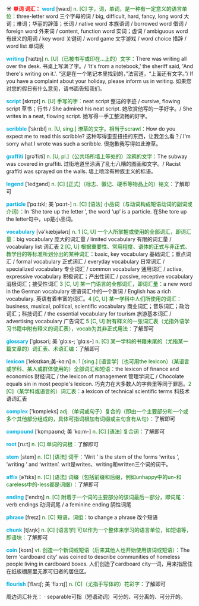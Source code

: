 ☀ <font color="red">**单词 词汇：**</font>
<font color="sky blue">**word**</font> [wə:d] 
<font color="rgb(227, 108, 9)">n. [C] 字，词，单词，是一种有一定意义的语言单位：</font>three-letter word 三个字母的词 / big, difficult, hard, fancy, long word 大词；难词；华丽的辞藻；长词 / native word 本族语词 / borrowed word 借词 / foreign word 外来词 / content, function word 实词；虚词 / ambiguous word 有歧义的用词 / key word 关键词 / word game 文字游戏 / word choice 措辞 / word list 单词表
                      
<font color="sky blue">**writing**</font> [ˈraɪtɪŋ]
<font color="rgb(227, 108, 9)">n. [U]（已被书写或印在…上的）文字：</font>There was writing all over the desk. 书桌上写满了字。/ 'It's from a notebook,' the sheriff said, 'And there's writing on it.'. “这是在一个笔记本里找到的，”法官道，“上面还有文字。”/ If you have a complaint about your holiday, please inform us in writing. 如果您对您的假日有什么意见，请书面告知我们。

<font color="sky blue">**script**</font> [skrɪpt]
<font color="rgb(227, 108, 9)">n.  [U] 手写的字：</font>neat script 整洁的字迹 / cursive, flowing script 草书；行书 / She admired his neat script. 她欣赏他写的一手好字。/ She writes in a neat, flowing script. 她写得一手工整流畅的好字。
                      
<font color="sky blue">**scribble**</font> [ˈskrɪbl]
<font color="rgb(227, 108, 9)">n. [U, sing.] 潦草的文字。相当于scrawl：</font>How do you expect me to read this scribble? 这种写得歪歪扭扭的东西，让我怎么看？/ I'm sorry what I wrote was such a scribble. 很抱歉我写得如此潦草。
     
<font color="sky blue">**graffiti**</font> [grəˈfi:ti]
<font color="rgb(227, 108, 9)">n. [U, pl.]（公共场所墙上等处的）涂鸦的文字：</font>The subway was covered in graffiti. 过街地道里涂满了乱七八糟的图画和文字。/ Racist graffiti was sprayed on the walls. 墙上喷涂有种族主义的标语。
           
<font color="sky blue">**legend**</font> [ˈledʒənd]
<font color="rgb(227, 108, 9)">n. [C] [正式]（标志、徽记、硬币等物品上的）铭文：</font>了解即可

<font color="sky blue">**particle**</font> [ˈpɑ:tɪkl; 美 ˈpɑ:rt-]
<font color="rgb(227, 108, 9)">n. [C] [语法] 小品词（与动词构成短语动词的副词或介词）：</font>In ‘She tore up the letter ’, the word ‘up’ is a particle. 在She tore up the letter句中，up是小品词。

<font color="sky blue">**vocabulary**</font> [və'kæbjələrɪ] 
<font color="rgb(227, 108, 9)">n. 1 [C, U] 一个人所掌握或使用的全部词汇，即词汇量：</font>big vocabulary 庞大的词汇量 / limited vocabulary 有限的词汇量 / vocabulary list 词汇表 <font color="rgb(227, 108, 9)">2 [C, U] 根据重要性、常用程度、语体的正式与非正式、教学目的等标准所划分出的某种词汇：</font>basic, key vocabulary 基础词汇；重点词汇 / formal vocabulary 正式词汇 / everyday vocabulary 日常词汇  / specialized vocabulary 专业词汇 / common vocabulary 通用词汇 / active, expressive vocabulary 积极词汇；产出性词汇 / passive, receptive vocabulary 消极词汇；接受性词汇 <font color="rgb(227, 108, 9)">3 [C, U] 某一门语言的全部词汇，即词汇量：</font>a new word in the German vocabulary 德语词汇中的一个新词 / English has a rich vocabulary. 英语有着丰富的词汇。<font color="rgb(227, 108, 9)">4 [C, U] 某一学科中人们所使用的词汇：</font>business, musical, political, scientific vocabulary 商业词汇；音乐词汇；政治词汇；科技词汇 / the essential vocabulary for tourism 旅游基本词汇 / advertising vocabulary 广告词汇 <font color="rgb(227, 108, 9)">5 [C, U] 附有释义的一张词汇表（尤指外语学习书籍中附有释义的词汇表），vocab为其非正式用法：</font>了解即可
           
<font color="sky blue">**glossary**</font> [ˈglɒsəri; 美 ˈglɔ:s-; ˈglɑ:s-]
<font color="rgb(227, 108, 9)">n. [C] 某一学科的书籍末尾的（尤指某一篇文章的）词汇表、术语汇编：</font>了解即可           

<font color="sky blue">**lexicon**</font> [ˈleksɪkən;美-kɑ:n]
<font color="rgb(227, 108, 9)">n. 1 [sing.] [语言学]（也可用the lexicon）（某语言或学科、某人或群体使用的）全部词汇和短语：</font>the lexicon of finance and economics 财经词汇 / the lexicon of management 管理学词汇 / Chocolate equals sin in most people's lexicon. 巧克力在大多数人的字典里等同于罪恶。<font color="rgb(227, 108, 9)">2 [C]（某学科或语言的）词汇表：</font>a lexicon of technical scientific terms 科技术语词汇表

<font color="sky blue">**complex**</font> ['kɒmpleks] 
<font color="rgb(227, 108, 9)">adj.（单词或句子）复合的（即由一个主要部分和一个或多个其他部分组成的，具体可指词根加有词缀或主句含有从句）：</font>了解即可
           
<font color="sky blue">**compound**</font> [ˈkɒmpaʊnd; 美 ˈkɑ:m-]
<font color="rgb(227, 108, 9)">n. [C] [语法] 复合词：</font>了解即可

<font color="sky blue">**root**</font> [ru:t] 
<font color="rgb(227, 108, 9)">n. [C] 单词的词根：</font>了解即可
           
<font color="sky blue">**stem**</font> [stem]
<font color="rgb(227, 108, 9)">n. [C] [语法] 词干：</font>‘Writ ’ is the stem of the forms ‘writes ’, ‘writing ’ and ‘written’. writ是writes、writing和written三个词的词干。
           
<font color="sky blue">**affix**</font> [əˈfɪks]
<font color="rgb(227, 108, 9)">n. [C] [语法] 词缀（包括前缀和后缀，例如unhappy中的un-和careless中的-less都是词缀）：</font>了解即可

<font color="sky blue">**ending**</font> ['endɪŋ] 
<font color="rgb(227, 108, 9)">n. [C] 附着于一个词的主要部分的该词最后一部分，即词尾：</font>verb endings 动词词尾 / a feminine ending 阴性词尾

<font color="sky blue">**phrase**</font> [freɪz] 
<font color="rgb(227, 108, 9)">n. [C] 短语，词组：</font>to change a phrase 改个短语
           
<font color="sky blue">**chunk**</font> [tʃʌŋk]
<font color="rgb(227, 108, 9)">n. [C] [语言学] 可以作为一个整体来学习的语言单位，如短语等，即语块：</font>了解即可

<font color="sky blue">**coin**</font> [kɒɪn] 
<font color="rgb(227, 108, 9)">vt. 创造一个新词或短语（后来其他人也开始使用该词或短语）：</font>The term ‘cardboard city’ was coined to describe communities of homeless people living in cardboard boxes. 人们创造了cardboard city一词，用来指居住在纸板棚屋里无家可归者的居住区。
           
<font color="sky blue">**flourish**</font> [ˈflʌrɪʃ; 美 ˈflɜ:rɪʃ]
<font color="rgb(227, 108, 9)">n. [C]（尤指手写体的）花彩字：</font>了解即可

周边词汇补充：
· separable可指（短语动词）可分的、可分离的、可分开的。
